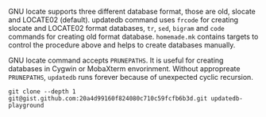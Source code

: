 GNU locate supports three different database format, those are old, slocate and LOCATE02 (default).
updatedb command uses `frcode` for creating slocate and LOCATE02 format databases, 
`tr`, `sed`, `bigram` and `code` commands for creating old format database.
`homemade.mk` contains targets to control the procedure above
and helps to create databases manually.

GNU locate command accepts `PRUNEPATHS`.
It is useful for creating databases in Cygwin or MobaXterm envorinment.
Without appropreate `PRUNEPATHS`, 
`updatedb` runs forever because of unexpected cyclic recursion.

```
git clone --depth 1 git@gist.github.com:20a4d99160f824080c710c59fcfb6b3d.git updatedb-playground
```